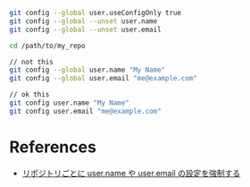 
```sh
git config --global user.useConfigOnly true
git config --global --unset user.name
git config --global --unset user.email

cd /path/to/my_repo

// not this
git config --global user.name "My Name"
git config --global user.email "me@example.com"

// ok this
git config user.name "My Name"
git config user.email "me@example.com"

```


# References

+ [リポジトリごとに user.name や user.email の設定を強制する](https://qiita.com/uasi/items/a340bb487ec07caac799)